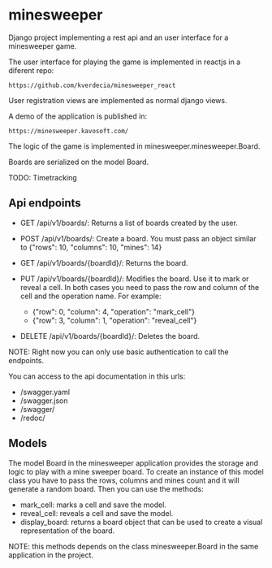 # minesweeper

Django project implementing a rest api and an user interface for a minesweeper game.

The user interface for playing the game is implemented in reactjs in a diferent repo:

    https://github.com/kverdecia/minesweeper_react

User registration views are implemented as normal django views.

A demo of the application is published in:

    https://minesweeper.kavosoft.com/

The logic of the game is implemented in minesweeper.minesweeper.Board.

Boards are serialized on the model Board.

TODO: Timetracking

## Api endpoints

* GET /api/v1/boards/:
    Returns a list of boards created by the user.
* POST /api/v1/boards/:
    Create a board. You must pass an object similar to {"rows": 10, "columns": 10, "mines": 14}
* GET /api/v1/boards/{boardId}/: Returns the board.
* PUT /api/v1/boards/{boardId}/: Modifies the board. Use it to mark or reveal a cell. In both cases you need to pass the row and column of the cell and the operation name. For example:

    * {"row": 0, "column": 4, "operation": "mark_cell"}
    * {"row": 3, "column": 1, "operation": "reveal_cell"}
* DELETE /api/v1/boards/{boardId}/: Deletes the board.

NOTE: Right now you can only use basic authentication to call the endpoints.

You can access to the api documentation in this urls:

* /swagger.yaml
* /swagger.json
* /swagger/
* /redoc/

## Models

The model Board in the minesweeper application provides the storage and logic to play with a mine sweeper board. To create an instance of this model class you have to pass the rows, columns and mines count and it will generate a random board. Then you can use the methods:

* mark_cell: marks a cell and save the model.
* reveal_cell: reveals a cell and save the model.
* display_board: returns a board object that can be used to create a visual representation of the board.

NOTE: this methods depends on the class minesweeper.Board in the same application in the project.
